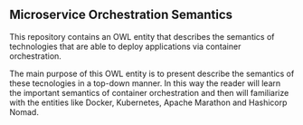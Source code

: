 ## Microservice Orchestration Semantics

This repository contains an OWL entity that describes the semantics of technologies that are able to deploy applications via container orchestration.

The main purpose of this OWL entity is to present describe the semantics of these tecnologies in a top-down manner. In this way the reader will learn the important semantics of container orchestration and then will familiarize with the entities like Docker, Kubernetes, Apache Marathon and Hashicorp Nomad.
